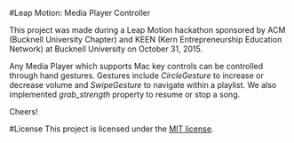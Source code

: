 #Leap Motion: Media Player Controller

This project was made during a Leap Motion hackathon sponsored by ACM (Bucknell University Chapter) and KEEN (Kern Entrepreneurship Education Network) at Bucknell University on October 31, 2015.

Any Media Player which supports Mac key controls can be controlled through hand gestures. Gestures include *CircleGesture* to increase or decrease volume and *SwipeGesture* to navigate within a playlist. We also implemented *grab_strength* property to resume or stop a song.

Cheers!

#License
This project is licensed under the [MIT license](http://www.opensource.org/licenses/mit-license.php).